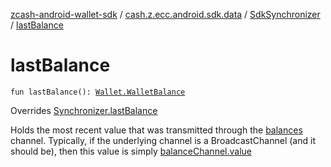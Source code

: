 [zcash-android-wallet-sdk](../../index.md) / [cash.z.ecc.android.sdk.data](../index.md) / [SdkSynchronizer](index.md) / [lastBalance](./last-balance.md)

# lastBalance

`fun lastBalance(): `[`Wallet.WalletBalance`](../../cash.z.ecc.android.sdk.secure/-wallet/-wallet-balance/index.md)

Overrides [Synchronizer.lastBalance](../-synchronizer/last-balance.md)

Holds the most recent value that was transmitted through the [balances](../-synchronizer/balances.md) channel. Typically, if the
underlying channel is a BroadcastChannel (and it should be), then this value is simply [balanceChannel.value](#)

